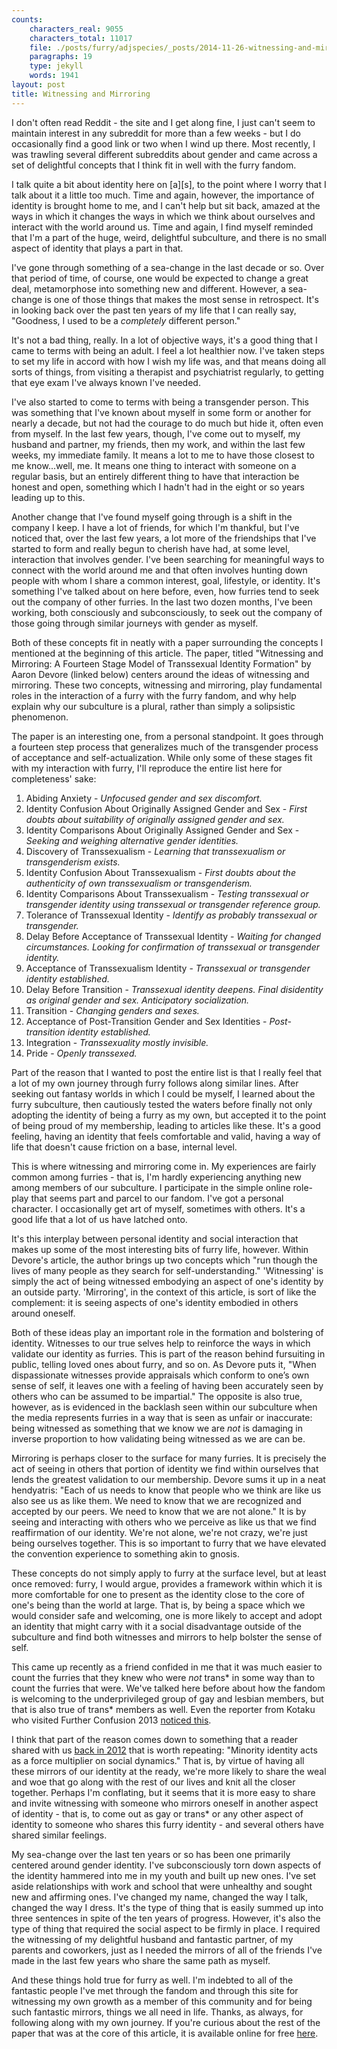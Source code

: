 ```yaml
---
counts:
    characters_real: 9055
    characters_total: 11017
    file: ./posts/furry/adjspecies/_posts/2014-11-26-witnessing-and-mirroring.markdown
    paragraphs: 19
    type: jekyll
    words: 1941
layout: post
title: Witnessing and Mirroring
---
```


I don't often read Reddit - the site and I get along fine, I just can't seem to maintain interest in any subreddit for more than a few weeks - but I do occasionally find a good link or two when I wind up there. Most recently, I was trawling several different subreddits about gender and came across a set of delightful concepts that I think fit in well with the furry fandom. <!--more-->

I talk quite a bit about identity here on \[a\]\[s\], to the point where I worry that I talk about it a little too much. Time and again, however, the importance of identity is brought home to me, and I can't help but sit back, amazed at the ways in which it changes the ways in which we think about ourselves and interact with the world around us. Time and again, I find myself reminded that I'm a part of the huge, weird, delightful subculture, and there is no small aspect of identity that plays a part in that.

I've gone through something of a sea-change in the last decade or so. Over that period of time, of course, one would be expected to change a great deal, metamorphose into something new and different. However, a sea-change is one of those things that makes the most sense in retrospect. It's in looking back over the past ten years of my life that I can really say, "Goodness, I used to be a *completely* different person."

It's not a bad thing, really. In a lot of objective ways, it's a good thing that I came to terms with being an adult. I feel a lot healthier now. I've taken steps to set my life in accord with how I wish my life was, and that means doing all sorts of things, from visiting a therapist and psychiatrist regularly, to getting that eye exam I've always known I've needed.

I've also started to come to terms with being a transgender person. This was something that I've known about myself in some form or another for nearly a decade, but not had the courage to do much but hide it, often even from myself. In the last few years, though, I've come out to myself, my husband and partner, my friends, then my work, and within the last few weeks, my immediate family. It means a lot to me to have those closest to me know...well, me. It means one thing to interact with someone on a regular basis, but an entirely different thing to have that interaction be honest and open, something which I hadn't had in the eight or so years leading up to this.

Another change that I've found myself going through is a shift in the company I keep. I have a lot of friends, for which I'm thankful, but I've noticed that, over the last few years, a lot more of the friendships that I've started to form and really begun to cherish have had, at some level, interaction that involves gender. I've been searching for meaningful ways to connect with the world around me and that often involves hunting down people with whom I share a common interest, goal, lifestyle, or identity. It's something I've talked about on here before, even, how furries tend to seek out the company of other furries. In the last two dozen months, I've been working, both consciously and subconsciously, to seek out the company of those going through similar journeys with gender as myself.

Both of these concepts fit in neatly with a paper surrounding the concepts I mentioned at the beginning of this article. The paper, titled "Witnessing and Mirroring: A Fourteen Stage Model of Transsexual Identity Formation" by Aaron Devore (linked below) centers around the ideas of witnessing and mirroring. These two concepts, witnessing and mirroring, play fundamental roles in the interaction of a furry with the furry fandom, and why help explain why our subculture is a plural, rather than simply a solipsistic phenomenon.

The paper is an interesting one, from a personal standpoint. It goes through a fourteen step process that generalizes much of the transgender process of acceptance and self-actualization. While only some of these stages fit with my interaction with furry, I'll reproduce the entire list here for completeness' sake:

1. Abiding Anxiety - *Unfocused gender and sex discomfort.*
2. Identity Confusion About Originally Assigned Gender and Sex - *First doubts about suitability of originally assigned gender and sex.*
3. Identity Comparisons About Originally Assigned Gender and Sex - *Seeking and weighing alternative gender identities.*
4. Discovery of Transsexualism - *Learning that transsexualism or transgenderism exists.*
5. Identity Confusion About Transsexualism - *First doubts about the authenticity of own transsexualism or transgenderism.*
6. Identity Comparisons About Transsexualism - *Testing transsexual or transgender identity using transsexual or transgender reference group.*
7. Tolerance of Transsexual Identity - *Identify as probably transsexual or transgender.*
8. Delay Before Acceptance of Transsexual Identity - *Waiting for changed circumstances. Looking for confirmation of transsexual or transgender identity.*
9. Acceptance of Transsexualism Identity - *Transsexual or transgender identity established.*
10. Delay Before Transition - *Transsexual identity deepens. Final disidentity as original gender and sex. Anticipatory socialization.*
11. Transition - *Changing genders and sexes.*
12. Acceptance of Post-Transition Gender and Sex Identities - *Post-transition identity established.*
13. Integration - *Transsexuality mostly invisible.*
14. Pride - *Openly transsexed.*

Part of the reason that I wanted to post the entire list is that I really feel that a lot of my own journey through furry follows along similar lines. After seeking out fantasy worlds in which I could be myself, I learned about the furry subculture, then cautiously tested the waters before finally not only adopting the identity of being a furry as my own, but accepted it to the point of being proud of my membership, leading to articles like these. It's a good feeling, having an identity that feels comfortable and valid, having a way of life that doesn't cause friction on a base, internal level.

This is where witnessing and mirroring come in. My experiences are fairly common among furries - that is, I'm hardly experiencing anything new among members of our subculture. I participate in the simple online role-play that seems part and parcel to our fandom. I've got a personal character. I occasionally get art of myself, sometimes with others. It's a good life that a lot of us have latched onto.

It's this interplay between personal identity and social interaction that makes up some of the most interesting bits of furry life, however. Within Devore's article, the author brings up two concepts which "run though the lives of many people as they search for self-understanding." 'Witnessing' is simply the act of being witnessed embodying an aspect of one's identity by an outside party. 'Mirroring', in the context of this article, is sort of like the complement: it is seeing aspects of one's identity embodied in others around oneself.

Both of these ideas play an important role in the formation and bolstering of identity. Witnesses to our true selves help to reinforce the ways in which validate our identity as furries. This is part of the reason behind fursuiting in public, telling loved ones about furry, and so on. As Devore puts it, "When dispassionate witnesses provide appraisals which conform to one’s own sense of self, it leaves one with a feeling of having been accurately seen by others who can be assumed to be impartial." The opposite is also true, however, as is evidenced in the backlash seen within our subculture when the media represents furries in a way that is seen as unfair or inaccurate: being witnessed as something that we know we are *not* is damaging in inverse proportion to how validating being witnessed as we are can be.

Mirroring is perhaps closer to the surface for many furries. It is precisely the act of seeing in others that portion of identity we find within ourselves that lends the greatest validation to our membership. Devore sums it up in a neat hendyatris: "Each of us needs to know that people who we think are like us also see us as like them. We need to know that we are recognized and accepted by our peers. We need to know that we are not alone." It is by seeing and interacting with others who we perceive as like us that we find reaffirmation of our identity. We're not alone, we're not crazy, we're just being ourselves together. This is so important to furry that we have elevated the convention experience to something akin to gnosis.

These concepts do not simply apply to furry at the surface level, but at least once removed: furry, I would argue, provides a framework within which it is more comfortable for one to present as the identity close to the core of one's being than the world at large. That is, by being a space which we would consider safe and welcoming, one is more likely to accept and adopt an identity that might carry with it a social disadvantage outside of the subculture and find both witnesses and mirrors to help bolster the sense of self.

This came up recently as a friend confided in me that it was much easier to count the furries that they knew who were *not* trans\* in some way than to count the furries that were. We've talked here before about how the fandom is welcoming to the underprivileged group of gay and lesbian members, but that is also true of trans\* members as well. Even the reporter from Kotaku who visited Further Confusion 2013 [noticed this](http://kotaku.com/5978236/my-weekend-at-a-furry-convention).

I think that part of the reason comes down to something that a reader shared with us [back in 2012](http://adjectivespecies.com/2012/01/11/the-dramagogues-episode-1-strife/) that is worth repeating: "Minority identity acts as a force multiplier on social dynamics." That is, by virtue of having all these mirrors of our identity at the ready, we're more likely to share the weal and woe that go along with the rest of our lives and knit all the closer together. Perhaps I'm conflating, but it seems that it is more easy to share and invite witnessing with someone who mirrors oneself in another aspect of identity - that is, to come out as gay or trans\* or any other aspect of identity to someone who shares this furry identity - and several others have shared similar feelings.

My sea-change over the last ten years or so has been one primarily centered around gender identity. I've subconsciously torn down aspects of the identity hammered into me in my youth and built up new ones. I've set aside relationships with work and school that were unhealthy and sought new and affirming ones. I've changed my name, changed the way I talk, changed the way I dress. It's the type of thing that is easily summed up into three sentences in spite of the ten years of progress. However, it's also the type of thing that required the social aspect to be firmly in place. I required the witnessing of my delightful husband and fantastic partner, of my parents and coworkers, just as I needed the mirrors of all of the friends I've made in the last few years who share the same path as myself.

And these things hold true for furry as well. I'm indebted to all of the fantastic people I've met through the fandom and through this site for witnessing my own growth as a member of this community and for being such fantastic mirrors, things we all need in life. Thanks, as always, for following along with my own journey. If you're curious about the rest of the paper that was at the core of this article, it is available online for free [here](http://web.uvic.ca/~ahdevor/Witnessing.pdf).
